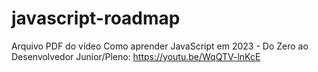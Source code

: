 # javascript-roadmap
Arquivo PDF do vídeo Como aprender JavaScript em 2023 - Do Zero ao Desenvolvedor Junior/Pleno: https://youtu.be/WqQTV-lnKcE
